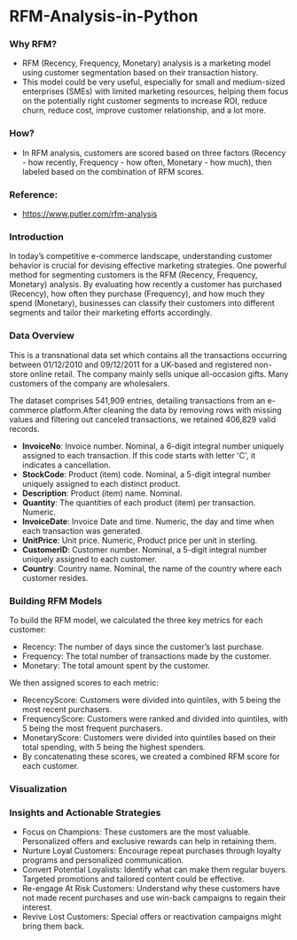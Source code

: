 # RFM-Analysis-in-Python
### Why RFM?
- RFM (Recency, Frequency, Monetary) analysis is a marketing model using customer segmentation based on their transaction history.
- This model could be very useful, especially for small and medium-sized enterprises (SMEs) with limited marketing resources, helping them focus on the potentially right customer segments to increase ROI, reduce churn, reduce cost, improve customer relationship, and a lot more.

### How?
- In RFM analysis, customers are scored based on three factors (Recency - how recently, Frequency - how often, Monetary - how much), then labeled based on the combination of RFM scores.

### Reference:
- https://www.putler.com/rfm-analysis

### Introduction
In today’s competitive e-commerce landscape, understanding customer behavior is crucial for devising effective marketing strategies. One powerful method for segmenting customers is the RFM (Recency, Frequency, Monetary) analysis. By evaluating how recently a customer has purchased (Recency), how often they purchase (Frequency), and how much they spend (Monetary), businesses can classify their customers into different segments and tailor their marketing efforts accordingly.
### Data Overview 
This is a transnational data set which contains all the transactions occurring between 01/12/2010 and 09/12/2011 for a UK-based and registered non-store online retail. The company mainly sells unique all-occasion gifts. Many customers of the company are wholesalers.

The dataset comprises 541,909 entries, detailing transactions from an e-commerce platform.After cleaning the data by removing rows with missing values and filtering out canceled transactions, we retained 406,829 valid records.
 
- **InvoiceNo**: Invoice number. Nominal, a 6-digit integral number uniquely assigned to each transaction. If this code starts with letter 'C', it indicates a cancellation.
- **StockCode**: Product (item) code. Nominal, a 5-digit integral number uniquely assigned to each distinct product.
- **Description**: Product (item) name. Nominal.
- **Quantity**: The quantities of each product (item) per transaction. Numeric.
- **InvoiceDate**: Invoice Date and time. Numeric, the day and time when each transaction was generated.
- **UnitPrice**: Unit price. Numeric, Product price per unit in sterling.
- **CustomerID**: Customer number. Nominal, a 5-digit integral number uniquely assigned to each customer.
- **Country**: Country name. Nominal, the name of the country where each customer resides.
### Building RFM Models
To build the RFM model, we calculated the three key metrics for each customer:

- Recency: The number of days since the customer’s last purchase.
- Frequency: The total number of transactions made by the customer.
- Monetary: The total amount spent by the customer.

We then assigned scores to each metric:

- RecencyScore: Customers were divided into quintiles, with 5 being the most recent purchasers.
- FrequencyScore: Customers were ranked and divided into quintiles, with 5 being the most frequent purchasers.
- MonetaryScore: Customers were divided into quintiles based on their total spending, with 5 being the highest spenders.
- By concatenating these scores, we created a combined RFM score for each customer.

### Visualization 


### Insights and Actionable Strategies
- Focus on Champions: These customers are the most valuable. Personalized offers and exclusive rewards can help in retaining them.
- Nurture Loyal Customers: Encourage repeat purchases through loyalty programs and personalized communication.
- Convert Potential Loyalists: Identify what can make them regular buyers. Targeted promotions and tailored content could be effective.
- Re-engage At Risk Customers: Understand why these customers have not made recent purchases and use win-back campaigns to regain their interest.
- Revive Lost Customers: Special offers or reactivation campaigns might bring them back.
